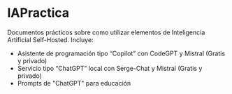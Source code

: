 # IAPractica
Documentos prácticos sobre como utilizar elementos de Inteligencia Artificial Self-Hosted. Incluye:
- Asistente de programación tipo “Copilot” con CodeGPT y Mistral (Gratis y privado)
- Servicio tipo “ChatGPT” local con Serge-Chat y Mistral (Gratis y privado)
- Prompts de "ChatGPT" para educación
